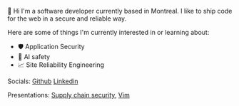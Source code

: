 👋 Hi I'm a software developer currently based in Montreal. I like to ship code for the web in a secure and reliable way.

Here are some of things I'm currently interested in or learning about:

- 🛡️ Application Security
- 🦾 AI safety
- 📈 Site Reliability Engineering

Socials: [Github](https://github.com/trebaud) [Linkedin](https://www.linkedin.com/in/thomas-rebaud-8017a168)

Presentations: [Supply chain security](https://slides.com/thomasrebaud/code), [Vim](https://github.com/trebaud/presentations/blob/master/vim/vim.md)
